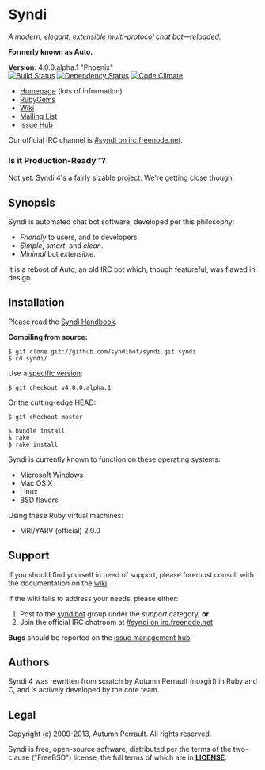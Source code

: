 Syndi
=====

_A modern, elegant, extensible multi-protocol chat bot&mdash;reloaded._

**Formerly known as Auto.**

**Version**:            4.0.0.alpha.1 "Phoenix"  
[![Build Status](https://travis-ci.org/syndibot/syndi.png?branch=master)](https://travis-ci.org/syndibot/syndi)
[![Dependency Status](https://gemnasium.com/syndibot/syndi.png)](https://gemnasium.com/syndibot/syndi)
[![Code Climate](https://codeclimate.com/badge.png)](https://codeclimate.com/github/syndibot/syndi)

+ [Homepage](http://syndibot.com) (lots of information)
+ [RubyGems](https://rubygems.org/gems/syndi)
+ [Wiki](https://github.com/syndibot/syndi/wiki)
+ [Mailing List](https://groups.google.com/group/syndibot)
+ [Issue Hub](https://github.com/syndibot/syndi/issues)


Our official IRC channel is [#syndi on irc.freenode.net](irc://irc.freenode.net/#syndi).

### Is it Production-Ready&trade;?

Not yet. Syndi 4's a fairly sizable project. We're getting close though.

Synopsis
--------

Syndi is automated chat bot software, developed per this philosophy:

* _Friendly_ to users, and to developers.
* _Simple_, _smart_, and _clean_.
* _Minimal_ but _extensible_.

It is a reboot of Auto, an old IRC bot which, though featureful, was flawed in design.

Installation
------------

Please read the [Syndi Handbook](https://github.com/syndibot/syndi/wiki/Handbook).

**Compiling from source:**

```shell
$ git clone git://github.com/syndibot/syndi.git syndi
$ cd syndi/
```
Use a [specific version](https://github.com/syndibot/syndi/tags):

```shell
$ git checkout v4.0.0.alpha.1
```

Or the cutting-edge HEAD:

```shell
$ git checkout master
```

```shell
$ bundle install
$ rake
$ rake install
```

Syndi is currently known to function on these operating systems:

+ Microsoft Windows
+ Mac OS X
+ Linux
+ BSD flavors

Using these Ruby virtual machines:

+ MRI/YARV (official) 2.0.0

Support
-------

If you should find yourself in need of support, please foremost consult with the
documentation on the [wiki](https://github.com/syndibot/syndi/wiki).

If the wiki fails to address your needs, please either:

1. Post to the [syndibot](https://groups.google.com/group/syndibot)
   group under the _support_ category, **or**
2. Join the official IRC chatroom at 
[#syndi on irc.freenode.net](http://webchat.freenode.net/?randomnick=1&channels=#syndi&prompt=1)

**Bugs** should be reported on the [issue management hub](https://github.com/syndibot/syndi/issues).

Authors
-------

Syndi 4 was rewritten from scratch by Autumn Perrault (noxgirl) in Ruby and C,
and is actively developed by the core team.

Legal
-----

Copyright (c) 2009-2013, Autumn Perrault. All rights reserved.

Syndi is free, open-source software, distributed per the terms of the two-clause
("FreeBSD") license, the full terms of which are in [**LICENSE**](LICENSE).
